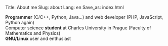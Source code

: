 Title: About me
Slug: about
Lang: en
Save_as: index.html

<div class="row">
	<div class="intro-cell col-sm-4">
		<div class="icon"><i class="fa fa-code"></i></div>
		<strong>Programmer</strong> (C/C++, Python, Java...) and 
		web developer (PHP, JavaScript, Python again)
	</div>
	<div class="intro-cell col-sm-4">
		<div class="icon"><i class="fa fa-book"></i></div>
		Computer science <strong>student</strong> at Charles 
		University in Prague (Faculty of Mathematics and 
		Physics)
	</div>
	<div class="intro-cell col-sm-4">
		<div class="icon"><i class="fa fa-linux"></i></div>
		<strong>GNU/Linux</strong> user and enthusiast
	</div>
</div>
